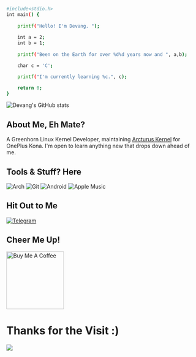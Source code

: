 ```bash
#include<stdio.h>
int main() {
    
    printf("Hello! I'm Devang. ");
   
    int a = 2;
    int b = 1;
 
    printf("Been on the Earth for over %d%d years now and ", a,b);

    char c = 'C';

    printf("I'm currently learning %c.", c);

    return 0;
}
```


![Devang's GitHub stats](https://github-readme-stats.vercel.app/api?username=jaaat4u&theme=highcontrast&show_icons=true)

## About Me, Eh Mate?

A Greenhorn Linux Kernel Developer, maintaining [Arcturus Kernel](https://t.me/ArcturusKernel) for OnePlus Kona.
I'm open to learn anything new that drops down ahead of me.

## Tools & Stuff? Here

![Arch](https://img.shields.io/badge/Arch_Linux-1793D1?style=for-the-badge&logo=arch-linux&logoColor=white)
![Git](https://img.shields.io/badge/Git-F05032?style=for-the-badge&logo=git&logoColor=white)
![Android](https://img.shields.io/badge/Android-3DDC84?style=for-the-badge&logo=android&logoColor=white)
![Apple Music](https://img.shields.io/badge/Apple-F05032?style=for-the-badge&logo=applemusic&logoColor=white)

## Hit Out to Me

[![Telegram](https://img.shields.io/badge/Telegram-2CA5E0?style=for-the-badge&logo=telegram&logoColor=white)](https://t.me/jaat4u)

## Cheer Me Up!

<a href="https://ko-fi.com/jaat4u" target="_blank"><img src="https://cdn.buymeacoffee.com/buttons/v2/default-red.png" alt="Buy Me A Coffee" width="150" ></a>

# Thanks for the Visit :)

![](https://komarev.com/ghpvc/?username=jaaat4u)